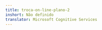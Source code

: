 ```yaml
---
title: troca-on-line-plano-2
inshort: Não definido
translator: Microsoft Cognitive Services
---
```




